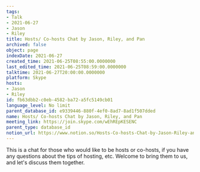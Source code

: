 ```yaml
---
tags:
- Talk
- 2021-06-27
- Jason
- Riley
title: Hosts/ Co-hosts Chat by Jason, Riley, and Pan
archived: false
object: page
indexDate: 2021-06-27
created_time: 2021-06-25T08:55:00.0000000
last_edited_time: 2021-06-25T08:59:00.0000000
talktime: 2021-06-27T20:00:00.0000000
platform: Skype
hosts:
- Jason
- Riley
id: fb63dbb2-c0eb-4582-ba72-a5fc5149cb01
language_level: No limit
parent_database_id: e9339446-880f-4ef0-8ad7-8ad1f507dded
name: Hosts/ Co-hosts Chat by Jason, Riley, and Pan
meeting_link: https://join.skype.com/wEhREpKESENC
parent_type: database_id
notion_url: https://www.notion.so/Hosts-Co-hosts-Chat-by-Jason-Riley-and-Pan-fb63dbb2c0eb4582ba72a5fc5149cb01
---
```


This is a chat for those who would like to be hosts or co-hosts, if you have any questions about the tips of hosting, etc. Welcome to bring them to us, and let's discuss them together.

